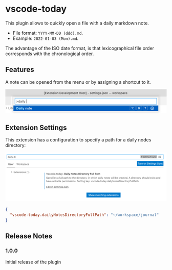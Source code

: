 # vscode-today

This plugin allows to quickly open a file with a daily markdown note.

* File format: `YYYY-MM-DD (ddd).md`.
* Example: `2022-01-03 (Mon).md`.

The advantage of the ISO date format, is that lexicographical file order corresponds with the chronological order.

## Features

A note can be opened from the menu or by assigning a shortcut to it.

![feature X](img/open.png)

## Extension Settings

This extension has a configuration to specify a path for a daily nodes directory:

![feature X](img/config.png)

```json
{
  "vscode-today.dailyNotesDirectoryFullPath": "~/workspace/journal"
}
```
## Release Notes

### 1.0.0

Initial release of the plugin
